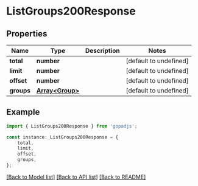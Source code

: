 # ListGroups200Response


## Properties

Name | Type | Description | Notes
------------ | ------------- | ------------- | -------------
**total** | **number** |  | [default to undefined]
**limit** | **number** |  | [default to undefined]
**offset** | **number** |  | [default to undefined]
**groups** | [**Array&lt;Group&gt;**](Group.md) |  | [default to undefined]

## Example

```typescript
import { ListGroups200Response } from 'gopadjs';

const instance: ListGroups200Response = {
    total,
    limit,
    offset,
    groups,
};
```

[[Back to Model list]](../README.md#documentation-for-models) [[Back to API list]](../README.md#documentation-for-api-endpoints) [[Back to README]](../README.md)
